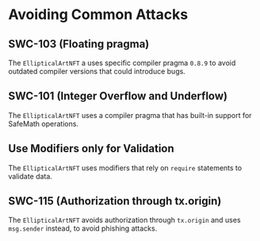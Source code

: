 # Avoiding Common Attacks

## SWC-103 (Floating pragma)

The `EllipticalArtNFT` a uses specific compiler pragma `0.8.9` to avoid outdated compiler versions that could introduce bugs.

## SWC-101 (Integer Overflow and Underflow)

The `EllipticalArtNFT` uses a compiler pragma that has built-in support for SafeMath operations.
## Use Modifiers only for Validation

The `EllipticalArtNFT` uses modifiers that rely on `require` statements to validate data.

## SWC-115 (Authorization through tx.origin)

The `EllipticalArtNFT` avoids authorization through `tx.origin` and uses `msg.sender` instead, to avoid phishing attacks.